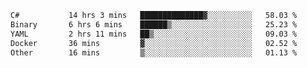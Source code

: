 <!--START_SECTION:waka-->

```txt
C#           14 hrs 3 mins   ██████████████▓░░░░░░░░░░   58.03 %
Binary       6 hrs 6 mins    ██████▒░░░░░░░░░░░░░░░░░░   25.23 %
YAML         2 hrs 11 mins   ██▒░░░░░░░░░░░░░░░░░░░░░░   09.03 %
Docker       36 mins         ▓░░░░░░░░░░░░░░░░░░░░░░░░   02.52 %
Other        16 mins         ▒░░░░░░░░░░░░░░░░░░░░░░░░   01.13 %
```

<!--END_SECTION:waka-->
